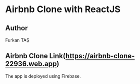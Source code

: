 # Airbnb Clone with ReactJS

## Author

Furkan TAŞ

## Airbnb Clone Link(https://airbnb-clone-22936.web.app)

The app is deployed using Firebase.
